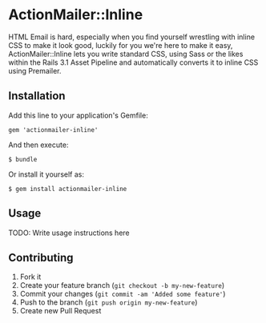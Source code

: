 # ActionMailer::Inline

HTML Email is hard, especially when you find yourself wrestling with inline CSS to make it look good, luckily for you we're here to make it easy, ActionMailer::Inline
lets you write standard CSS, using Sass or the likes within the Rails 3.1 Asset Pipeline and automatically converts it to inline CSS using Premailer.

## Installation

Add this line to your application's Gemfile:

    gem 'actionmailer-inline'

And then execute:

    $ bundle

Or install it yourself as:

    $ gem install actionmailer-inline

## Usage

TODO: Write usage instructions here

## Contributing

1. Fork it
2. Create your feature branch (`git checkout -b my-new-feature`)
3. Commit your changes (`git commit -am 'Added some feature'`)
4. Push to the branch (`git push origin my-new-feature`)
5. Create new Pull Request
